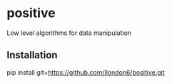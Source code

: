 # positive
Low level algorithms for data manipulation

## Installation 

pip install git+https://github.com/llondon6/positive.git
